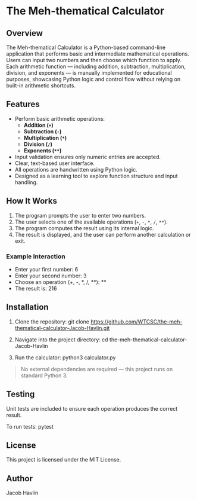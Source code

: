 # The Meh-thematical Calculator

## Overview
The Meh-thematical Calculator is a Python-based command-line application that performs basic and intermediate mathematical operations. Users can input two numbers and then choose which function to apply. Each arithmetic function — including addition, subtraction, multiplication, division, and exponents — is manually implemented for educational purposes, showcasing Python logic and control flow without relying on built-in arithmetic shortcuts.

## Features
- Perform basic arithmetic operations:
  - **Addition (`+`)**
  - **Subtraction (`-`)**
  - **Multiplication (`*`)**
  - **Division (`/`)**
  - **Exponents (`**`)**
- Input validation ensures only numeric entries are accepted.
- Clear, text-based user interface.
- All operations are handwritten using Python logic.
- Designed as a learning tool to explore function structure and input handling.

## How It Works
1. The program prompts the user to enter two numbers.
2. The user selects one of the available operations (`+`, `-`, `*`, `/`, `**`).
3. The program computes the result using its internal logic.
4. The result is displayed, and the user can perform another calculation or exit.

### Example Interaction


* Enter your first number: 6
* Enter your second number: 3
* Choose an operation (+, -, *, /, **): **
* The result is: 216

## Installation
1. Clone the repository:
   git clone https://github.com/WTCSC/the-meh-thematical-calculator-Jacob-Havlin.git

2. Navigate into the project directory:
   cd the-meh-thematical-calculator-Jacob-Havlin
   
3. Run the calculator:
   python3 calculator.py
  
> No external dependencies are required — this project runs on standard Python 3.

## Testing

Unit tests are included to ensure each operation produces the correct result.

To run tests:
    pytest

## License

This project is licensed under the MIT License.

## Author

Jacob Havlin
